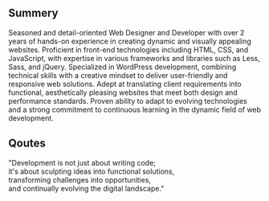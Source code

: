 ## Summery
Seasoned and detail-oriented Web Designer and Developer with over 2 years of hands-on experience in creating dynamic and visually appealing websites. Proficient in front-end technologies including HTML, CSS, and JavaScript, with expertise in various frameworks and libraries such as Less, Sass, and jQuery. Specialized in WordPress development, combining technical skills with a creative mindset to deliver user-friendly and responsive web solutions. Adept at translating client requirements into functional, aesthetically pleasing websites that meet both design and performance standards. Proven ability to adapt to evolving technologies and a strong commitment to continuous learning in the dynamic field of web development.

## Qoutes
"Development is not just about writing code; <br>
it's about sculpting ideas into functional solutions, <br>
transforming challenges into opportunities, <br>
and continually evolving the digital landscape."
